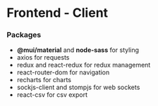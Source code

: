 <h1>Frontend - Client</h1>
  
<h3>Packages</h3>
<ul>
  <li><strong>@mui/material</strong> and <strong>node-sass</strong> for styling</li>
  <li>axios for requests</li>
  <li>redux and react-redux for redux management</li>
  <li>react-router-dom for navigation</li>
  <li>recharts for charts</li>
  <li>sockjs-client and stompjs for web sockets</li>
  <li>react-csv for csv export</li>
</ul>
